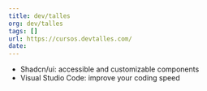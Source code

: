 ```yaml
---
title: dev/talles
org: dev/talles
tags: []
url: https://cursos.devtalles.com/
date: 
---
```


* Shadcn/ui: accessible and customizable components
* Visual Studio Code: improve your coding speed
